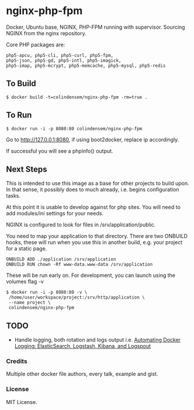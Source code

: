 # nginx-php-fpm
Docker, Ubuntu base, NGINX, PHP-FPM running with supervisor. Sourcing NGINX from the nginx repository.

Core PHP packages are:
```
php5-apcu, php5-cli, php5-curl, php5-fpm,
php5-json, php5-gd, php5-intl, php5-imagick,
php5-imap, php5-mcrypt, php5-memcache, php5-mysql, php5-redis
```

## To Build

```
$ docker build -t=colindensem/nginx-php-fpm -rm=true .
```

## To Run

```
$ docker run -i -p 8080:80 colindensem/nginx-php-fpm
```

Go to http://127.0.0.1:8080, if using boot2docker, replace ip accordingly.

If successful you will see a phpinfo() output.

## Next Steps
This is intended to use this image as a base for other projects to build upon. In that sense, it possibly does to much already, i.e. begins configuration tasks.

At this point it is usable to develop against for php sites. You will need to add modules/ini settings for your needs.

NGINX is configured to look for files in /srv/application/public.

You need to map your application to that directory.
There are two ONBUILD hooks, these will run when you use this in another build, e.g. your project for a static page.

```
ONBUILD ADD ./application /srv/application
ONBUILD RUN chown -Rf www-data.www-data /srv/application
```

These will be run early on.  For development, you can launch using the volumes flag -v

```
$ docker run -i -p 8080:80 -v \
 /home/user/workspace/project:/srv/http/application \
 --name project \
 colindensem/nginx-php-fpm
```

## TODO

  * Handle logging, both rotation and logs output i.e.  [Automating Docker Logging: ElasticSearch, Logstash, Kibana, and Logspout](http://nathanleclaire.com/blog/2015/04/27/automating-docker-logging-elasticsearch-logstash-kibana-and-logspout/)

### Credits
Multiple other docker file authors, every talk, example and gist.

### License
MIT License.
